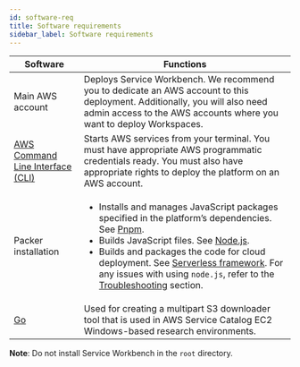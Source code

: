 ```yaml
---
id: software-req
title: Software requirements
sidebar_label: Software requirements
---
```



| Software      | Functions |
| ----------- | ----------- |
| Main AWS account      | Deploys Service Workbench. We recommend you to dedicate an AWS account to this deployment. Additionally, you will also need admin access to the AWS accounts where you want to deploy Workspaces.       |
| [AWS Command Line Interface (CLI)](https://aws.amazon.com/cli/)       | Starts AWS services from your terminal. You must have appropriate AWS programmatic credentials ready. You must also have appropriate rights to deploy the platform on an AWS account.        |
| Packer installation   | <ul><li>Installs and manages JavaScript packages specified in the platform’s dependencies. See [Pnpm](https://pnpm.io/installation). </li><li>Builds JavaScript files. See [Node.js](https://nodejs.org/en/).</li><li>Builds and packages the code for cloud deployment. See [Serverless framework](https://www.serverless.com/). For any issues with using `node.js`, refer to the [Troubleshooting](/installation_guide/troubleshooting) section.</li></ul>      |
| [Go](https://golang.org/dl/)       | Used for creating a multipart S3 downloader tool that is used in AWS Service Catalog EC2 Windows-based research environments.        |

**Note**: Do not install Service Workbench in the `root` directory.